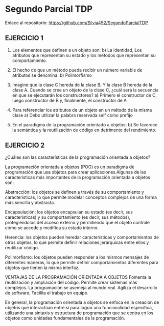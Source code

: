 # Segundo Parcial TDP

Enlace al repositorio: https://github.com/Silvia452/SegundoParcialTDP

## EJERCICIO 1

1) Los elementos que definen a un objeto son:
b) La identidad, Los atributos que representan su estado y los métodos que representan su comportamiento.

2) El hecho de que un método pueda recibir un número variable de atributos se denomina: 
b) Polimorfismo

3) Imagine que la clase C hereda de la clase B. Y la clase B hereda de la clase A. Cuando se cree un objeto de la clase C, ¿cuál será la secuencia en que se ejecutarán los constructores?
a) Primero el constructor de C, luego constructor de B y, finalmente, el constructor de A

4) Para referenciar los atributos de un objeto en un método de la misma clase
a) Debo utilizar la palabra reservada self como prefijo

5) En el paradigma de la programación orientado a objetos:
b) Se favorece la semántica y la reutilización de código en detrimento del rendimiento.

## EJERCICIO 2
¿Cuáles son las características de la programación orientada a objetos?

La programación orientada a objetos (POO) es un paradigma de programación que usa objetos para crear aplicaciones.Algunas de las características más importantes de la programación orientada a objetos son:

Abstracción: los objetos se definen a través de su comportamiento y características, lo que permite modelar conceptos complejos de una forma más sencilla y abstracta.

Encapsulación: los objetos encapsulan su estado (es decir, sus características) y su comportamiento (es decir, sus métodos), protegiéndolos del acceso externo y permitiendo que el objeto controle cómo se accede y modifica su estado interno.

Herencia: los objetos pueden heredar características y comportamientos de otros objetos, lo que permite definir relaciones jerárquicas entre ellos y reutilizar código.

Polimorfismo: los objetos pueden responder a los mismos mensajes de diferentes maneras, lo que permite definir comportamientos diferentes para objetos que tienen la misma interfaz.

VENTAJAS DE LA PROGRAMACIÓN ORIENTADA A OBJETOS
Fomenta la reutilización y ampliación del código.
Permite crear sistemas más complejos.
La programación se asemeja al mundo real.
Agiliza el desarrollo de software.
Facilita el trabajo en equipo.

En general, la programación orientada a objetos se enfoca en la creación de objetos que interactúan entre sí para lograr una funcionalidad específica, utilizando una sintaxis y estructura de programación que se centra en los objetos como unidades fundamentales de la programación.
